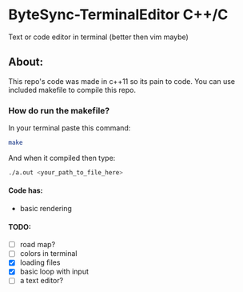 # ByteSync-TerminalEditor C++/C
Text or code editor in terminal (better then vim maybe)
## About:
This repo's code was made in c++11 so its pain to code.
You can use included makefile to compile this repo.
### How do run the makefile?
In your terminal paste this command:
```zsh
make
```
And when it compiled then type:
```zsh
./a.out <your_path_to_file_here>
```
#### Code has:
- basic rendering
#### TODO:
- [ ] road map?
- [ ] colors in terminal
- [x] loading files
- [x] basic loop with input
- [ ] a text editor?
